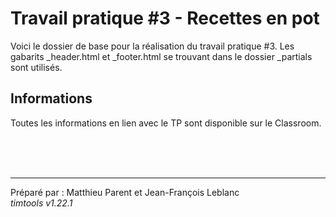 # Travail pratique #3 - Recettes en pot

Voici le dossier de base pour la réalisation du travail pratique #3.
Les gabarits _header.html et _footer.html se trouvant dans le dossier _partials sont utilisés.

## Informations

Toutes les informations en lien avec le TP sont disponible sur le Classroom.



<br><br><br><hr>
Préparé par : Matthieu Parent et Jean-François Leblanc  
_timtools v1.22.1_
